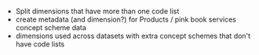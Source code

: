 - Split dimensions that have more than one code list 
- create metadata (and dimension?) for Products / pink book services concept scheme data
- dimensions used across datasets with extra concept schemes that don't have code lists